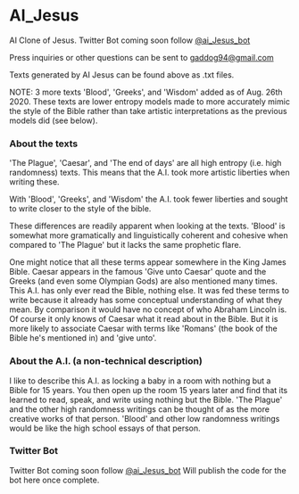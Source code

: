 # AI_Jesus
AI Clone of Jesus. Twitter Bot coming soon follow [@ai_Jesus_bot](https://twitter.com/ai_Jesus_bot)

Press inquiries or other questions can be sent to gaddog94@gmail.com

Texts generated by AI Jesus can be found above as .txt files. 

NOTE: 3 more texts 'Blood', 'Greeks', and 'Wisdom' added as of Aug. 26th 2020. These texts are lower entropy models made to more accurately mimic the style of the Bible rather than take artistic interpretations as the previous models did (see below). 


### About the texts
'The Plague', 'Caesar', and 'The end of days' are all high entropy (i.e. high randomness) texts. This means that the A.I. took more artistic liberties when writing these.

With 'Blood', 'Greeks', and 'Wisdom' the A.I. took fewer liberties and sought to write closer to the style of the bible. 

These differences are readily apparent when looking at the texts. 'Blood' is somewhat more gramatically and linguistically  coherent and cohesive when compared to 'The Plague' but it lacks the same prophetic flare. 

One might notice that all these terms appear somewhere in the King James Bible. Caesar appears in the famous 'Give unto Caesar' quote and the Greeks (and even some Olympian Gods) are also mentioned many times. This A.I. has only ever read the Bible, nothing else. It was fed these terms to write because it already has some conceptual understanding of what they mean. By comparison it would have no concept of who Abraham Lincoln is. Of course it only knows of Caesar what it read about in the Bible. But it is more likely to associate Caesar with terms like 'Romans' (the book of the Bible he's mentioned in) and 'give unto'.


### About the A.I. (a non-technical description)
I like to describe this A.I. as locking a baby in a room with nothing but a Bible for 15 years. You then open up the room 15 years later and find that its learned to read, speak,  and write using nothing but the Bible. 'The Plague' and the other high randomness writings can be thought of as the more creative works of that person. 'Blood' and other low randomness writings would be like the high school essays of that person.


### Twitter Bot 
Twitter Bot coming soon follow [@ai_Jesus_bot](https://twitter.com/ai_Jesus_bot)
Will publish the code for the bot here once complete. 
